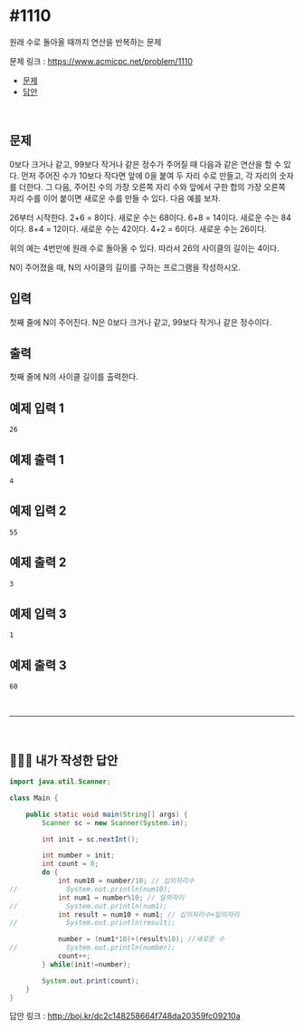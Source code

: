 # #1110

원래 수로 돌아올 때까지 연산을 반복하는 문제

문제 링크 : https://www.acmicpc.net/problem/1110

- [문제](#quiz)
- [답안](#answer)

<br>

## <a name="quiz"></a>문제

0보다 크거나 같고, 99보다 작거나 같은 정수가 주어질 때 다음과 같은 연산을 할 수 있다. 먼저 주어진 수가 10보다 작다면 앞에 0을 붙여 두 자리 수로 만들고, 각 자리의 숫자를 더한다. 그 다음, 주어진 수의 가장 오른쪽 자리 수와 앞에서 구한 합의 가장 오른쪽 자리 수를 이어 붙이면 새로운 수를 만들 수 있다. 다음 예를 보자.

26부터 시작한다. 2+6 = 8이다. 새로운 수는 68이다. 6+8 = 14이다. 새로운 수는 84이다. 8+4 = 12이다. 새로운 수는 42이다. 4+2 = 6이다. 새로운 수는 26이다.

위의 예는 4번만에 원래 수로 돌아올 수 있다. 따라서 26의 사이클의 길이는 4이다.

N이 주어졌을 때, N의 사이클의 길이를 구하는 프로그램을 작성하시오.

## 입력

첫째 줄에 N이 주어진다. N은 0보다 크거나 같고, 99보다 작거나 같은 정수이다.

## 출력

첫째 줄에 N의 사이클 길이를 출력한다.

## 예제 입력 1

```
26
```

## 예제 출력 1

```
4
```

## 예제 입력 2

```
55
```

## 예제 출력 2

```
3
```

## 예제 입력 3

```
1
```

## 예제 출력 3

```
60
```

<br>

------

<br>

## <a name="answer"></a>🙆🏻‍♂️ 내가 작성한 답안

```java
import java.util.Scanner;

class Main {

    public static void main(String[] args) {
        Scanner sc = new Scanner(System.in);

        int init = sc.nextInt();

        int number = init;
        int count = 0;
        do {
            int num10 = number/10; // 십의자리수
//            System.out.println(num10);
            int num1 = number%10; // 일의자리
//            System.out.println(num1);
            int result = num10 + num1; // 십의자리수+일의자리
//            System.out.println(result);

            number = (num1*10)+(result%10); //새로운 수
//            System.out.println(number);
            count++;
        } while(init!=number);

        System.out.print(count);
    }
}

```

답안 링크 : http://boj.kr/dc2c148258664f748da20359fc09210a

<br>

<br>